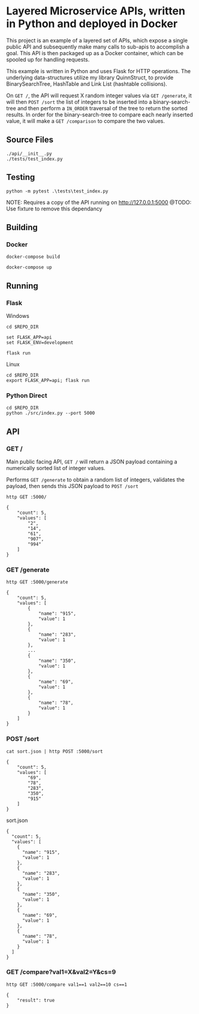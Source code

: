 # Layered Microservice APIs, written in Python and deployed in Docker

This project is an example of a layered set of APIs, which expose a single public API and subsequently make many calls to sub-apis to accomplish a goal. This API is then packaged up as a Docker container, which can be spooled up for handling requests.

This example is written in Python and uses Flask for HTTP operations. The underlying data-structures utilize my library QuinnStruct, to provide BinarySearchTree, HashTable and Link List (hashtable collisions). 

On ```GET /```, the API will request X random integer values via ```GET /generate```, it will then ```POST /sort``` the list of integers to be inserted into a binary-search-tree and then perform a ```IN_ORDER``` traversal of the tree to return the sorted results. In order for the binary-search-tree to compare each nearly inserted value, it will make a ```GET /comparison``` to compare the two values.


## Source Files

```
./api/__init__.py
./tests/test_index.py
```

## Testing

```
python -m pytest .\tests\test_index.py
```
NOTE: Requires a copy of the API running on http://127.0.0.1:5000
@TODO: Use fixture to remove this dependancy

## Building

### Docker

```
docker-compose build

docker-compose up
```

## Running

### Flask

Windows
```
cd $REPO_DIR

set FLASK_APP=api
set FLASK_ENV=development

flask run
```

Linux
```
cd $REPO_DIR
export FLASK_APP=api; flask run
```

### Python Direct
```
cd $REPO_DIR
python ./src/index.py --port 5000
```

## API

### GET /

Main public facing API, ```GET /``` will return a JSON payload containing a numerically sorted list of integer values.

Performs ```GET /generate``` to obtain a random list of integers, validates the payload, then sends this JSON payload to ```POST /sort```


```
http GET :5000/
```
```
{
    "count": 5,
    "values": [
        "2",
        "14",
        "61",
        "907",
        "994"
    ]
}
```

### GET /generate

```
http GET :5000/generate
```
```
{
    "count": 5,
    "values": [
        {
            "name": "915",
            "value": 1
        },
        {
            "name": "283",
            "value": 1
        },
        ...
        {
            "name": "350",
            "value": 1
        },
        {
            "name": "69",
            "value": 1
        },
        {
            "name": "78",
            "value": 1
        }
    ]
}
```

### POST /sort

```
cat sort.json | http POST :5000/sort
```
```
{
    "count": 5,
    "values": [
        "69",
        "78",
        "283",
        "350",
        "915"
    ]
}
```
sort.json
```
{
  "count": 5,
  "values": [
    {
      "name": "915",
      "value": 1
    },
    {
      "name": "283",
      "value": 1
    },
    {
      "name": "350",
      "value": 1
    },
    {
      "name": "69",
      "value": 1
    },
    {
      "name": "78",
      "value": 1
    }
  ]
}
```

### GET /compare?val1=X&val2=Y&cs=9

```
http GET :5000/compare val1==1 val2==10 cs==1
```
```
{
    "result": true
}
```
